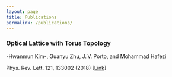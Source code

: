 ```yaml
---
layout: page
title: Publications
permalink: /publications/
---
```


### Optical Lattice with Torus Topology
-Hwanmun Kim-, Guanyu Zhu, J. V. Porto, and Mohammad Hafezi

Phys. Rev. Lett. 121, 133002 (2018) [[Link]](https://journals.aps.org/prl/abstract/10.1103/PhysRevLett.121.133002)
